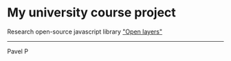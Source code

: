 # My university course project


Research open-source javascript library ["Open layers"](https://github.com/openlayers/openlayers)
***
Pavel P
